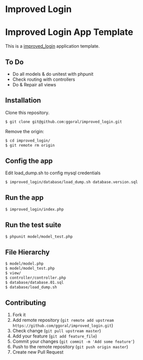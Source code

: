 Improved Login
==============

# Improved Login App Template

This is a [improved_login](https://github.com/ggoral/improved_login) application template.

## To Do

* Do all models & do unitest with phpunit 
* Check routing with controllers
* Do & Repair all views

## Installation

Clone this repository.

```bash
$ git clone git@github.com:ggoral/improved_login.git
```

Remove the origin:

```bash
$ cd improved_login/
$ git remote rm origin
```


## Config the app

Edit load_dump.sh to config mysql credentials

```bash
$ improved_login/database/load_dump.sh database.version.sql
```

## Run the app

```bash
$ improved_login/index.php
```

## Run the test suite

```bash
$ phpunit model/model_test.php
```

## File Hierarchy

```bash
$ model/model.php
$ model/model_test.php
$ view/
$ controller/controller.php
$ database/database.01.sql
$ database/load_dump.sh
```


## Contributing

1. Fork it
2. Add remote repository (`git remote add upstream https://github.com/ggoral/improved_login.git`)
3. Check change (`git pull upstream master`)
4. Add your feature (`git add feature_file`)
5. Commit your changes (`git commit -m 'Add some feature'`)
6. Push to the remote repository (`git push origin master`)
7. Create new Pull Request

